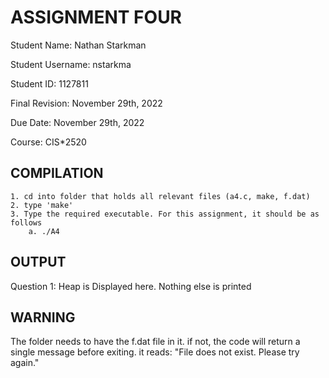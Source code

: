 # ASSIGNMENT FOUR

Student Name: Nathan Starkman

Student Username: nstarkma

Student ID: 1127811

Final Revision: November 29th, 2022

Due Date: November 29th, 2022

Course: CIS*2520

## COMPILATION
    
    1. cd into folder that holds all relevant files (a4.c, make, f.dat)
    2. type 'make'
    3. Type the required executable. For this assignment, it should be as follows
        a. ./A4

## OUTPUT
Question 1: 
    Heap is Displayed here. Nothing else is printed
## WARNING
The folder needs to have the f.dat file in it. if not, the code will return a single message before exiting. it reads:
    "File does not exist. Please try again."
